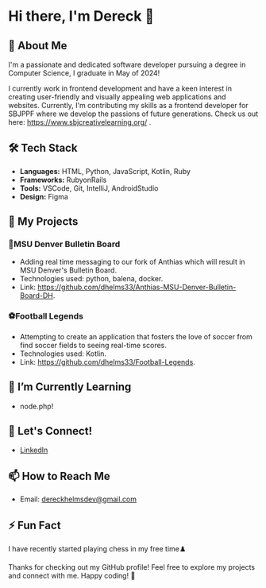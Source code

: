 # Hi there, I'm Dereck 👋

## 🚀 About Me

I'm a passionate and dedicated software developer pursuing a degree in Computer Science, I graduate in May of 2024! 

I currently work in frontend development and have a keen interest in creating user-friendly and visually appealing web applications and websites. Currently, I'm contributing my skills as a frontend developer for SBJPPF where we develop the passions of future generations. Check us out here: https://www.sbjcreativelearning.org/ .

## 🛠️ Tech Stack

- **Languages:** HTML, Python, JavaScript, Kotlin, Ruby
- **Frameworks:** RubyonRails
- **Tools:** VSCode, Git, IntelliJ, AndroidStudio 
- **Design:** Figma

## 🔧 My Projects

### 📌MSU Denver Bulletin Board
- Adding real time messaging to our fork of Anthias which will result in MSU Denver's Bulletin Board.
- Technologies used: python, balena, docker.
- Link: https://github.com/dhelms33/Anthias-MSU-Denver-Bulletin-Board-DH.

### ⚽Football Legends
- Attempting to create an application that fosters the love of soccer from find soccer fields to seeing real-time scores.
- Technologies used: Kotlin.
- Link: https://github.com/dhelms33/Football-Legends.

## 🌱 I’m Currently Learning

- node.php!

## 🔗 Let's Connect!

- [LinkedIn](https://www.linkedin.com/in/dereck-helms-211593186/)

## 📫 How to Reach Me

- Email: dereckhelmsdev@gmail.com

## ⚡ Fun Fact

I have recently started playing chess in my free time♟️

Thanks for checking out my GitHub profile! Feel free to explore my projects and connect with me. Happy coding! 🚀
